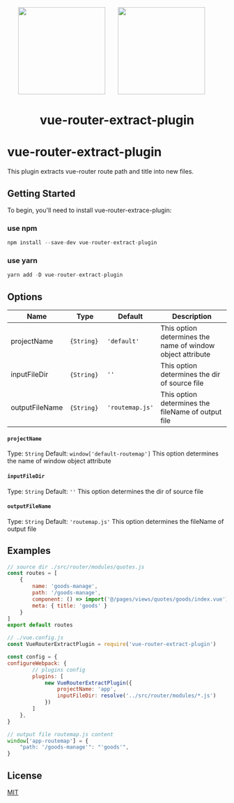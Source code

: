 <div align="center">
  <img width="200" height="200" src="https://cdn.worldvectorlogo.com/logos/logo-javascript.svg">
  <a href="https://webpack.js.org/">
    <img width="200" height="200" vspace="" hspace="25" src="https://cdn.rawgit.com/webpack/media/e7485eb2/logo/icon-square-big.svg">
  </a>
  <h1>vue-router-extract-plugin</h1>
</div>

# vue-router-extract-plugin
This plugin extracts vue-router route path and title into new files.

## Getting Started
To begin, you'll need to install vue-router-extrace-plugin:

### use npm
```javascript
npm install --save-dev vue-router-extract-plugin
```

### use yarn
```javascript
yarn add -D vue-router-extract-plugin
```

## Options
Name        | Type        | Default | Description
------------|-------------|---------|-----------
projectName | `{String}`  | `'default'`    | This option determines the name of window object attribute
 inputFileDir| `{String}`  | `''`    | This option determines the dir of source file
outputFileName| `{String}`  | `'routemap.js'`    | This option determines the fileName of output file
#### `projectName`

Type: `String`
Default: `window['default-routemap']`
This option determines the name of window object attribute

#### `inputFileDir`

Type: `String`
Default: `''`
This option determines the dir of source file

#### `outputFileName`

Type: `String`
Default: `'routemap.js'`
This option determines the fileName of output file

## Examples
```javascript
// source dir ./src/router/modules/quotes.js
const routes = [
    {
        name: 'goods-manage',
        path: '/goods-manage',
        component: () => import('@/pages/views/quotes/goods/index.vue'),
        meta: { title: 'goods' }
    }
]
export default routes
```

```javascript
// ./vue.config.js
const VueRouterExtractPlugin = require('vue-router-extract-plugin')

const config = {
configureWebpack: {
        // plugins config
        plugins: [
            new VueRouterExtractPlugin({
                projectName: 'app',
                inputFileDir: resolve('../src/router/modules/*.js')
            })
        ]
    },
}
```
```javascript
// output file routemap.js content
window['app-routemap'] = {
    "path: '/goods-manage'": "'goods'",
}
```
## License
[MIT](./LICENSE.md)
